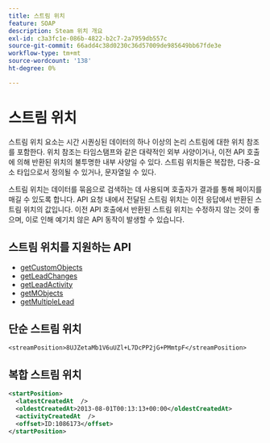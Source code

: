```yaml
---
title: 스트림 위치
feature: SOAP
description: Steam 위치 개요
exl-id: c3a3fc1e-086b-4822-b2c7-2a7959db557c
source-git-commit: 66add4c38d0230c36d57009de985649bb67fde3e
workflow-type: tm+mt
source-wordcount: '138'
ht-degree: 0%

---
```


# 스트림 위치

스트림 위치 요소는 시간 시퀀싱된 데이터의 하나 이상의 논리 스트림에 대한 위치 참조를 포함한다. 위치 참조는 타임스탬프와 같은 대략적인 외부 사양이거나, 이전 API 호출에 의해 반환된 위치의 불투명한 내부 사양일 수 있다. 스트림 위치들은 복잡한, 다중-요소 타입으로서 정의될 수 있거나, 문자열일 수 있다.

스트림 위치는 데이터를 묶음으로 검색하는 데 사용되며 호출자가 결과를 통해 페이지를 매길 수 있도록 합니다. API 요청 내에서 전달된 스트림 위치는 이전 응답에서 반환된 스트림 위치의 값입니다. 이전 API 호출에서 반환된 스트림 위치는 수정하지 않는 것이 좋으며, 이로 인해 예기치 않은 API 동작이 발생할 수 있습니다.

## 스트림 위치를 지원하는 API

- [getCustomObjects](getcustomobjects.md)
- [getLeadChanges](getleadchanges.md)
- [getLeadActivity](getleadactivity.md)
- [getMObjects](getmobjects.md)
- [getMultipleLead](getmultipleleads.md)

## 단순 스트림 위치

```
<streamPosition>8UJZetaMb1V6uUZl+L7DcPP2jG+PMmtpF</streamPosition>
```

## 복합 스트림 위치

```xml
<startPosition>
  <latestCreatedAt  />
  <oldestCreatedAt>2013-08-01T00:13:13+00:00</oldestCreatedAt>
  <activityCreatedAt  />
  <offset>ID:1086173</offset>
</startPosition>
```
